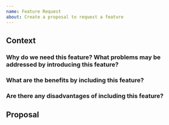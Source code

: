 ```yaml
---
name: Feature Request
about: Create a proposal to request a feature
---
```


## Context

### Why do we need this feature? What problems may be addressed by introducing this feature?

### What are the benefits by including this feature?

### Are there any disadvantages of including this feature?

## Proposal

